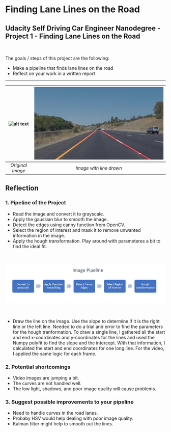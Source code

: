 # **Finding Lane Lines on the Road** 




## Udacity Self Driving Car Engineer Nanodegree - Project 1 - Finding Lane Lines on the Road

<br /> 

The goals / steps of this project are the following:
* Make a pipeline that finds lane lines on the road
* Reflect on your work in a written report


[//]: # (Image References)

[image1]: ./images/pipeline.jpg
[image2]: ./test_images/solidYellowCurve.jpg
[image3]: ./test_images/output_solidYellowCurve.jpg

---

| ![alt text][image2] | ![alt text][image3] |
|:--:|:--:|
| *Original Image* | *Image with line drawn* |

## Reflection

### 1. Pipeline of the Project




* Read the image and convert it to grayscale.
* Apply the gaussian blur to smooth the image.
* Detect the edges using canny function from OpenCV.
* Select the region of interest and mask it to remove unwanted information in the image.
* Apply the hough transformation. Play around with parameteres a bit to find the ideal fit.  
<br /> 

![alt text][image1]

<br /> 

* Draw the line on the image. Use the slope to determine if it is the right line or the left line. Needed to do a trial and error to find the parameters for the hough tranformation. To draw a single line, I gathered all the start and end x-coordinates and y-coordinates for the lines and used the Numpy polyfit to find the slope and the intercept. With that information, I calculated the start and end coordinates for one long line. For the video, I applied the same logic for each frame. 




### 2. Potential shortcomings 


* Video images are jumping a bit.
* The curves are not handled well.
* The low light, shadows, and poor image quality will cause problems.


### 3. Suggest possible improvements to your pipeline

* Need to handle curves in the road lanes.
* Probaby HSV would help dealing with poor image quality.
* Kalman filter might help to smooth out the lines.